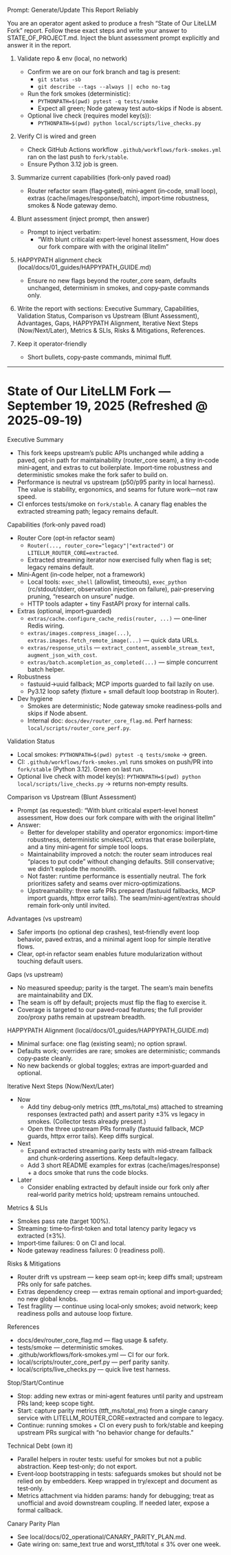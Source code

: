 Prompt: Generate/Update This Report Reliably

You are an operator agent asked to produce a fresh “State of Our LiteLLM Fork” report. Follow these exact steps and write your answer to STATE_OF_PROJECT.md. Inject the blunt assessment prompt explicitly and answer it in the report.

1) Validate repo & env (local, no network)
   - Confirm we are on our fork branch and tag is present:
     - `git status -sb`
     - `git describe --tags --always || echo no-tag`
   - Run the fork smokes (deterministic):
     - `PYTHONPATH=$(pwd) pytest -q tests/smoke`
     - Expect all green; Node gateway test auto‑skips if Node is absent.
   - Optional live check (requires model key(s)):
     - `PYTHONPATH=$(pwd) python local/scripts/live_checks.py`

2) Verify CI is wired and green
   - Check GitHub Actions workflow `.github/workflows/fork-smokes.yml` ran on the last push to `fork/stable`.
   - Ensure Python 3.12 job is green.

3) Summarize current capabilities (fork‑only paved road)
   - Router refactor seam (flag‑gated), mini‑agent (in‑code, small loop), extras (cache/images/response/batch), import‑time robustness, smokes & Node gateway demo.

4) Blunt assessment (inject prompt, then answer)
   - Prompt to inject verbatim:
     - “With blunt criticalal expert-level honest assessment, How does our fork compare with with the original litellm”

5) HAPPYPATH alignment check (local/docs/01_guides/HAPPYPATH_GUIDE.md)
   - Ensure no new flags beyond the router_core seam, defaults unchanged, determinism in smokes, and copy‑paste commands only.

6) Write the report with sections: Executive Summary, Capabilities, Validation Status, Comparison vs Upstream (Blunt Assessment), Advantages, Gaps, HAPPYPATH Alignment, Iterative Next Steps (Now/Next/Later), Metrics & SLIs, Risks & Mitigations, References.

7) Keep it operator‑friendly
   - Short bullets, copy‑paste commands, minimal fluff.

---

# State of Our LiteLLM Fork — September 19, 2025 (Refreshed @ 2025‑09‑19)

Executive Summary
- This fork keeps upstream’s public APIs unchanged while adding a paved, opt‑in path for maintainability (router_core seam), a tiny in‑code mini‑agent, and extras to cut boilerplate. Import‑time robustness and deterministic smokes make the fork safer to build on.
- Performance is neutral vs upstream (p50/p95 parity in local harness). The value is stability, ergonomics, and seams for future work—not raw speed.
- CI enforces tests/smoke on `fork/stable`. A canary flag enables the extracted streaming path; legacy remains default.

Capabilities (fork‑only paved road)
- Router Core (opt‑in refactor seam)
  - `Router(..., router_core="legacy"|"extracted")` or `LITELLM_ROUTER_CORE=extracted`.
  - Extracted streaming iterator now exercised fully when flag is set; legacy remains default.
- Mini‑Agent (in‑code helper, not a framework)
  - Local tools: `exec_shell` (allowlist, timeouts), `exec_python` (rc/stdout/stderr, observation injection on failure), pair‑preserving pruning, “research on unsure” nudge.
  - HTTP tools adapter + tiny FastAPI proxy for internal calls.
- Extras (optional, import‑guarded)
  - `extras/cache.configure_cache_redis(router, ...)` — one‑liner Redis wiring.
  - `extras/images.compress_image(...)`, `extras.images.fetch_remote_image(...)` — quick data URLs.
  - `extras/response_utils` — `extract_content`, `assemble_stream_text`, `augment_json_with_cost`.
  - `extras/batch.acompletion_as_completed(...)` — simple concurrent batch helper.
- Robustness
  - fastuuid→uuid fallback; MCP imports guarded to fail lazily on use.
  - Py3.12 loop safety (fixture + small default loop bootstrap in Router).
- Dev hygiene
  - Smokes are deterministic; Node gateway smoke readiness‑polls and skips if Node absent.
  - Internal doc: `docs/dev/router_core_flag.md`. Perf harness: `local/scripts/router_core_perf.py`.

Validation Status
- Local smokes: `PYTHONPATH=$(pwd) pytest -q tests/smoke` → green.
- CI: `.github/workflows/fork-smokes.yml` runs smokes on push/PR into `fork/stable` (Python 3.12). Green on last run.
- Optional live check with model key(s): `PYTHONPATH=$(pwd) python local/scripts/live_checks.py` → returns non‑empty results.

Comparison vs Upstream (Blunt Assessment)
- Prompt (as requested): “With blunt criticalal expert-level honest assessment, How does our fork compare with with the original litellm”
- Answer:
  - Better for developer stability and operator ergonomics: import‑time robustness, deterministic smokes/CI, extras that erase boilerplate, and a tiny mini‑agent for simple tool loops.
  - Maintainability improved a notch: the router seam introduces real “places to put code” without changing defaults. Still conservative; we didn’t explode the monolith.
  - Not faster: runtime performance is essentially neutral. The fork prioritizes safety and seams over micro‑optimizations.
  - Upstreamability: three safe PRs prepared (fastuuid fallbacks, MCP import guards, httpx error tails). The seam/mini‑agent/extras should remain fork‑only until invited.

Advantages (vs upstream)
- Safer imports (no optional dep crashes), test‑friendly event loop behavior, paved extras, and a minimal agent loop for simple iterative flows.
- Clear, opt‑in refactor seam enables future modularization without touching default users.

Gaps (vs upstream)
- No measured speedup; parity is the target. The seam’s main benefits are maintainability and DX.
- The seam is off by default; projects must flip the flag to exercise it.
- Coverage is targeted to our paved‑road features; the full provider zoo/proxy paths remain at upstream breadth.

HAPPYPATH Alignment (local/docs/01_guides/HAPPYPATH_GUIDE.md)
- Minimal surface: one flag (existing seam); no option sprawl.
- Defaults work; overrides are rare; smokes are deterministic; commands copy‑paste cleanly.
- No new backends or global toggles; extras are import‑guarded and optional.

Iterative Next Steps (Now/Next/Later)
- Now
  - Add tiny debug‑only metrics (ttft_ms/total_ms) attached to streaming responses (extracted path) and assert parity ±3% vs legacy in smokes. (Collector tests already present.)
  - Open the three upstream PRs formally (fastuuid fallback, MCP guards, httpx error tails). Keep diffs surgical.
- Next
  - Expand extracted streaming parity tests with mid‑stream fallback and chunk‑ordering assertions. Keep default=legacy.
  - Add 3 short README examples for extras (cache/images/response) + a docs smoke that runs the code blocks.
- Later
  - Consider enabling extracted by default inside our fork only after real‑world parity metrics hold; upstream remains untouched.

Metrics & SLIs
- Smokes pass rate (target 100%).
- Streaming: time‑to‑first‑token and total latency parity legacy vs extracted (±3%).
- Import‑time failures: 0 on CI and local.
- Node gateway readiness failures: 0 (readiness poll).

Risks & Mitigations
- Router drift vs upstream — keep seam opt‑in; keep diffs small; upstream PRs only for safe patches.
- Extras dependency creep — extras remain optional and import‑guarded; no new global knobs.
- Test fragility — continue using local‑only smokes; avoid network; keep readiness polls and autouse loop fixture.

References
- docs/dev/router_core_flag.md — flag usage & safety.
- tests/smoke — deterministic smokes.
- .github/workflows/fork-smokes.yml — CI for our fork.
- local/scripts/router_core_perf.py — perf parity sanity.
- local/scripts/live_checks.py — quick live test harness.


Stop/Start/Continue
- Stop: adding new extras or mini‑agent features until parity and upstream PRs land; keep scope tight.
- Start: capture parity metrics (ttft_ms/total_ms) from a single canary service with LITELLM_ROUTER_CORE=extracted and compare to legacy.
- Continue: running smokes + CI on every push to fork/stable and keeping upstream PRs surgical with “no behavior change for defaults.”

Technical Debt (own it)
- Parallel helpers in router tests: useful for smokes but not a public abstraction. Keep test‑only; do not export.
- Event‑loop bootstrapping in tests: safeguards smokes but should not be relied on by embedders. Keep wrapped in try/except and document as test‑only.
- Metrics attachment via hidden params: handy for debugging; treat as unofficial and avoid downstream coupling. If needed later, expose a formal callback.


Canary Parity Plan
- See local/docs/02_operational/CANARY_PARITY_PLAN.md.
- Gate wiring on: same_text true and worst_ttft/total ≤ 3% over one week.
